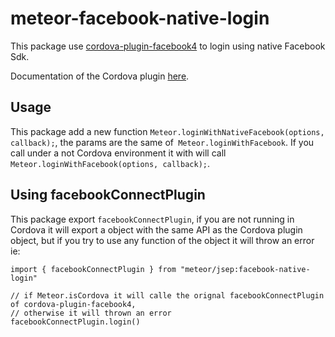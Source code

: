 # meteor-facebook-native-login
This package use [cordova-plugin-facebook4](https://github.com/jeduan/cordova-plugin-facebook4) to
login using native Facebook Sdk.

Documentation of the Cordova plugin [here](https://github.com/jeduan/cordova-plugin-facebook4).

## Usage

This package add a new function `Meteor.loginWithNativeFacebook(options, callback);`, the params are the same of`
Meteor.loginWithFacebook`. If you call under a not Cordova
environment it with will call `Meteor.loginWithFacebook(options, callback);`.


## Using facebookConnectPlugin
This package export `facebookConnectPlugin`, if you are not running in Cordova it will export a object with the same
API as the Cordova plugin object, but if you try to use any function of the object it will throw an error ie:
```
import { facebookConnectPlugin } from "meteor/jsep:facebook-native-login"

// if Meteor.isCordova it will calle the orignal facebookConnectPlugin of cordova-plugin-facebook4,
// otherwise it will thrown an error
facebookConnectPlugin.login()

```